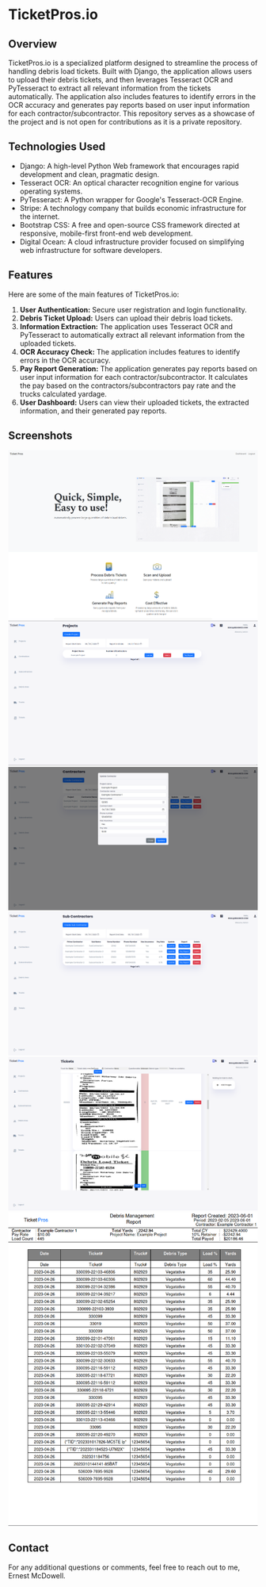 # TicketPros.io

## Overview

TicketPros.io is a specialized platform designed to streamline the process of handling debris load tickets. Built with Django, the application allows users to upload their debris tickets, and then leverages Tesseract OCR and PyTesseract to extract all relevant information from the tickets automatically. The application also includes features to identify errors in the OCR accuracy and generates pay reports based on user input information for each contractor/subcontractor. This repository serves as a showcase of the project and is not open for contributions as it is a private repository.

## Technologies Used

- Django: A high-level Python Web framework that encourages rapid development and clean, pragmatic design.
- Tesseract OCR: An optical character recognition engine for various operating systems.
- PyTesseract: A Python wrapper for Google's Tesseract-OCR Engine.
- Stripe: A technology company that builds economic infrastructure for the internet.
- Bootstrap CSS: A free and open-source CSS framework directed at responsive, mobile-first front-end web development.
- Digital Ocean: A cloud infrastructure provider focused on simplifying web infrastructure for software developers.

## Features

Here are some of the main features of TicketPros.io:

1. **User Authentication:** Secure user registration and login functionality.
2. **Debris Ticket Upload:** Users can upload their debris load tickets.
3. **Information Extraction:** The application uses Tesseract OCR and PyTesseract to automatically extract all relevant information from the uploaded tickets.
4. **OCR Accuracy Check:** The application includes features to identify errors in the OCR accuracy.
5. **Pay Report Generation:** The application generates pay reports based on user input information for each contractor/subcontractor. It calculates the pay based on the contractors/subcontractors pay rate and the trucks calculated yardage.
6. **User Dashboard:** Users can view their uploaded tickets, the extracted information, and their generated pay reports.

## Screenshots

![Alt text](scrot.png "Optional title")
![Alt text](scrot1.png "Optional title")
![Alt text](scrot2.png "Optional title")
![Alt text](scrot3.png "Optional title")
![Alt text](scrot5.png "Optional title")
![Alt text](pdf.png "Optional title")


## Contact

For any additional questions or comments, feel free to reach out to me, Ernest McDowell.
